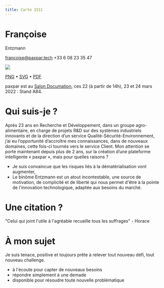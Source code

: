 ```yaml
---
title: Carte 1511
---
```


# Françoise
Entzmann



francoise@paxpar.tech
+33 6 08 23 35 47


![](https://media.paxpar.tech/ludi/card_1511_recto.png)

[PNG](https://media.paxpar.tech/ludi/card_1511_recto.png) • [SVG](https://media.paxpar.tech/ludi/card_1511_recto.svg) • [PDF](https://media.paxpar.tech/ludi/card_1511_recto.pdf)

paxpar est au [Salon Documation](https://www.documation.fr/info_societe/527/paxpartech.html), ces 22 (à partir de 14h), 23 et 24 mars 2022 : Stand A84.
# Qui suis-je ?
Après 23 ans en Recherche et Développement, dans un groupe agro-alimentaire, en charge de projets R&D sur des systèmes industriels innovants et de la direction d’un service Qualité-Sécurité-Environnement, j’ai eu l’opportunité d’accroître mes connaissances, dans de nouveaux domaines, cette fois-ci tournés vers le service Client. Mon attention se porte maintenant depuis plus de 2 ans, sur la création d’une plateforme intelligente « paxpar », mais pour quelles raisons ?
  - Je suis convaincue que les risques liés à la dématérialisation vont augmenter,
  - Le binôme Entzmann est un atout incontestable, une source de motivation, de complicité et de liberté qui nous permet d'être à la pointe de l'innovation technologique, adaptée aux besoins du marché.

# Une citation ?
"Celui qui joint l'utile à l'agréable recueille tous les suffrages" - Horace
# À mon sujet 
Je suis tenace, positive et toujours prête à relever tout nouveau défi, tout nouveau challenge.
  - à l'écoute pour capter de nouveaux besoins
  - répondre simplement à une demade
  - disponible pour résoudre toute nouvelle problématique


